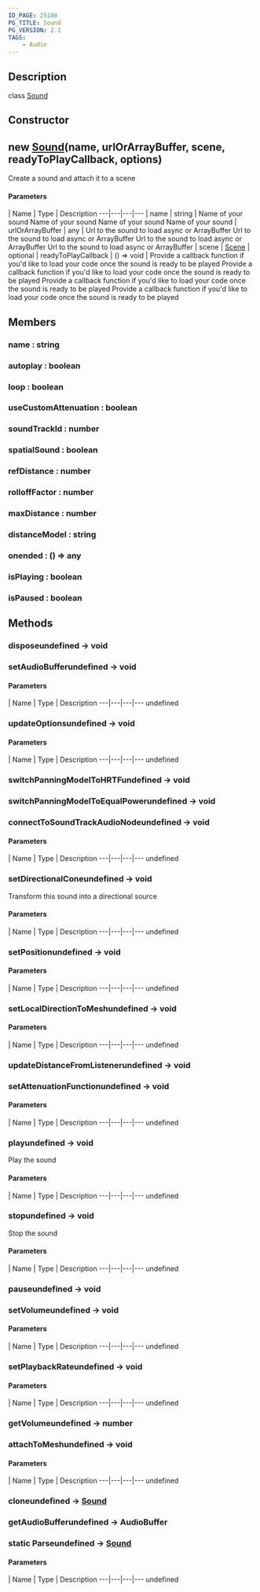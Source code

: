 ```yaml
---
ID_PAGE: 25188
PG_TITLE: Sound
PG_VERSION: 2.1
TAGS:
    - Audio
---
```

## Description

class [Sound](/classes/2.4/Sound)



## Constructor

## new [Sound](/classes/2.4/Sound)(name, urlOrArrayBuffer, scene, readyToPlayCallback, options)

Create a sound and attach it to a scene

#### Parameters
 | Name | Type | Description
---|---|---|---
 | name | string |  Name of your sound  Name of your sound  Name of your sound Name of your sound
 | urlOrArrayBuffer | any |  Url to the sound to load async or ArrayBuffer  Url to the sound to load async or ArrayBuffer  Url to the sound to load async or ArrayBuffer Url to the sound to load async or ArrayBuffer
 | scene | [Scene](/classes/2.4/Scene) |    
optional | readyToPlayCallback | () =&gt; void |  Provide a callback function if you'd like to load your code once the sound is ready to be played  Provide a callback function if you'd like to load your code once the sound is ready to be played  Provide a callback function if you'd like to load your code once the sound is ready to be played Provide a callback function if you'd like to load your code once the sound is ready to be played
## Members

### name : string



### autoplay : boolean



### loop : boolean



### useCustomAttenuation : boolean



### soundTrackId : number



### spatialSound : boolean



### refDistance : number



### rolloffFactor : number



### maxDistance : number



### distanceModel : string



### onended : () =&gt; any



### isPlaying : boolean



### isPaused : boolean



## Methods

### disposeundefined &rarr; void


### setAudioBufferundefined &rarr; void



#### Parameters
 | Name | Type | Description
---|---|---|---
undefined
### updateOptionsundefined &rarr; void



#### Parameters
 | Name | Type | Description
---|---|---|---
undefined
### switchPanningModelToHRTFundefined &rarr; void


### switchPanningModelToEqualPowerundefined &rarr; void


### connectToSoundTrackAudioNodeundefined &rarr; void



#### Parameters
 | Name | Type | Description
---|---|---|---
undefined
### setDirectionalConeundefined &rarr; void

Transform this sound into a directional source

#### Parameters
 | Name | Type | Description
---|---|---|---
undefined
### setPositionundefined &rarr; void



#### Parameters
 | Name | Type | Description
---|---|---|---
undefined
### setLocalDirectionToMeshundefined &rarr; void



#### Parameters
 | Name | Type | Description
---|---|---|---
undefined
### updateDistanceFromListenerundefined &rarr; void


### setAttenuationFunctionundefined &rarr; void



#### Parameters
 | Name | Type | Description
---|---|---|---
undefined
### playundefined &rarr; void

Play the sound

#### Parameters
 | Name | Type | Description
---|---|---|---
undefined
### stopundefined &rarr; void

Stop the sound

#### Parameters
 | Name | Type | Description
---|---|---|---
undefined
### pauseundefined &rarr; void


### setVolumeundefined &rarr; void



#### Parameters
 | Name | Type | Description
---|---|---|---
undefined
### setPlaybackRateundefined &rarr; void



#### Parameters
 | Name | Type | Description
---|---|---|---
undefined
### getVolumeundefined &rarr; number


### attachToMeshundefined &rarr; void



#### Parameters
 | Name | Type | Description
---|---|---|---
undefined
### cloneundefined &rarr; [Sound](/classes/2.4/Sound)


### getAudioBufferundefined &rarr; AudioBuffer


### static Parseundefined &rarr; [Sound](/classes/2.4/Sound)



#### Parameters
 | Name | Type | Description
---|---|---|---
undefined
